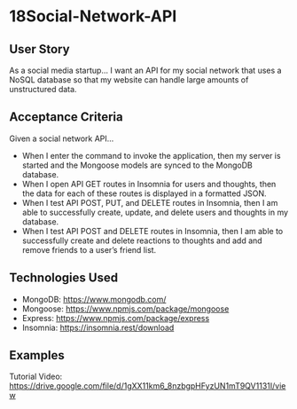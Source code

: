 # 18Social-Network-API

## User Story

As a social media startup... I want an API for my social network that uses a NoSQL database so that my website can handle large amounts of unstructured data.

## Acceptance Criteria

Given a social network API...
* When I enter the command to invoke the application, then my server is started and the Mongoose models are synced to the MongoDB database.
* When I open API GET routes in Insomnia for users and thoughts, then the data for each of these routes is displayed in a formatted JSON.
* When I test API POST, PUT, and DELETE routes in Insomnia, then I am able to successfully create, update, and delete users and thoughts in my database.
* When I test API POST and DELETE routes in Insomnia, then I am able to successfully create and delete reactions to thoughts and add and remove friends to a user’s friend list.

## Technologies Used

* MongoDB: https://www.mongodb.com/
* Mongoose: https://www.npmjs.com/package/mongoose
* Express: https://www.npmjs.com/package/express
* Insomnia: https://insomnia.rest/download

## Examples

Tutorial Video: https://drive.google.com/file/d/1gXX11km6_8nzbgpHFyzUN1mT9QV1131I/view
